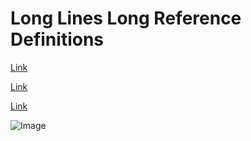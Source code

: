# Long Lines Long Reference Definitions

<!-- markdownlint-disable-file descriptive-link-text -->
[Link][short-reference-definition]

[Link][long-reference-definition]

[Link][long-reference-definition-split]

![Image][long-reference-definition-image]

[short-reference-definition]: https://example.com/short
[long-reference-definition]: https://example.com/long/long/long/long/long/long/long/long/long/long/long/long/long
[long-reference-definition-split]:
  https://example.com/long/long/long/long/long/long/long/long/long/long/long/long/long/long
[long-reference-definition-image]: https://example.com/long/long/long/long/long/long/long/long/long/long/long/long/long/image
<!-- markdownlint-disable-next-line link-image-reference-definitions -->
[long-reference-definition]: https://example.com/long/long/long/long/long/long/long/long/long/long/long/long/long

<!-- markdownlint-configure-file {
  "line-length": {
    "stern": true,
  },
} -->
